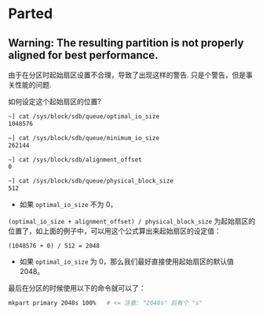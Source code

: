 # Parted

## Warning: The resulting partition is not properly aligned for best performance.

由于在分区时起始扇区设置不合理，导致了出现这样的警告. 只是个警告，但是事关性能的问题.

如何设定这个起始扇区的位置?

```sh
~] cat /sys/block/sdb/queue/optimal_io_size
1048576

~] cat /sys/block/sdb/queue/minimum_io_size
262144

~] cat /sys/block/sdb/alignment_offset
0

~] cat /sys/block/sdb/queue/physical_block_size
512
```

* 如果 `optimal_io_size` 不为 0，

`(optimal_io_size + alignment_offset) / physical_block_size` 为起始扇区的位置了，如上面的例子中，可以用这个公式算出来起始扇区的设定值：

```bc
(1048576 + 0) / 512 = 2048
```

* 如果 `optimal_io_size` 为 0，那么我们最好直接使用起始扇区的默认值2048。


最后在分区的时候使用以下的命令就可以了：

```sh
mkpart primary 2048s 100%   # <= 注意: "2048s" 后有个 "s"
```